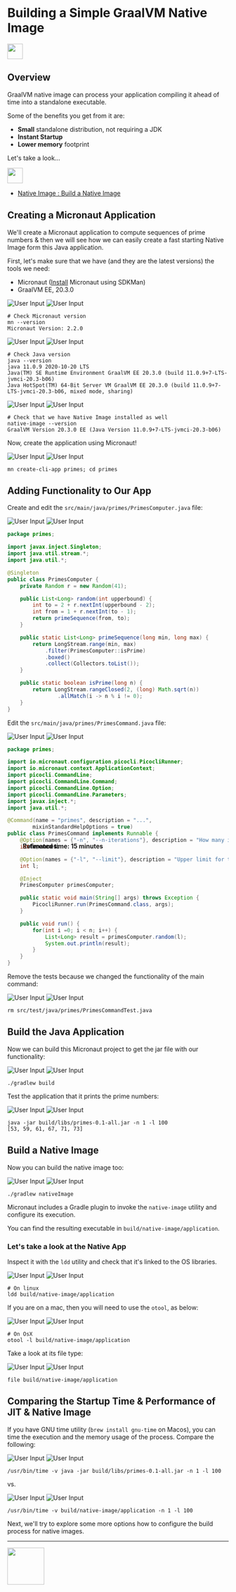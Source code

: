 # Building a Simple GraalVM Native Image

<img src="../images/noun_Stopwatch_14262.png"
     style="display: inline; height: 2.5em;">
<strong style="margin: 0;
  position: absolute;
  top: 50%;
  -ms-transform: translateY(-60%);
  transform: translateY(-60%);">
  Estimated time: 15 minutes
</strong>


## Overview
GraalVM native image can process your application compiling it ahead of time into a standalone executable.

Some of the benefits you get from it are:

* **Small** standalone distribution, not requiring a JDK
* **Instant Startup**
* **Lower memory** footprint

Let's take a look...

<img src="../images/noun_Book_3652476_100.png"
     style="display: inline; height: 2.5em;">
<strong style="margin: 0;
  position: absolute;
  top: 50%;
  -ms-transform: translateY(-60%);
  transform: translateY(-60%);">
References:
</strong>

- [Native Image : Build a Native Image](https://www.graalvm.org/reference-manual/native-image/#build-a-native-image)

## Creating a Micronaut Application

We'll create a Micronaut application to compute sequences of prime numbers & then we will see how we can easily create 
a fast starting Native Image form this Java application.

First, let's make sure that we have (and they are the latest versions) the tools we need:

- Micronaut ([Install](https://micronaut.io/download.html) Micronaut using SDKMan)
- GraalVM EE, 20.3.0

![User Input](../images/noun_Computer_3477192_100.png)
![User Input](../images/noun_SH_File_272740_100.png)
```SH
# Check Micronaut version
mn --version
Micronaut Version: 2.2.0
```

![User Input](../images/noun_Computer_3477192_100.png)
![User Input](../images/noun_SH_File_272740_100.png)
```SH
# Check Java version
java --version
java 11.0.9 2020-10-20 LTS
Java(TM) SE Runtime Environment GraalVM EE 20.3.0 (build 11.0.9+7-LTS-jvmci-20.3-b06)
Java HotSpot(TM) 64-Bit Server VM GraalVM EE 20.3.0 (build 11.0.9+7-LTS-jvmci-20.3-b06, mixed mode, sharing)
```

![User Input](../images/noun_Computer_3477192_100.png)
![User Input](../images/noun_SH_File_272740_100.png)
```SH
# Check that we have Native Image installed as well
native-image --version
GraalVM Version 20.3.0 EE (Java Version 11.0.9+7-LTS-jvmci-20.3-b06)
```

Now, create the application using Micronaut!

![User Input](../images/noun_Computer_3477192_100.png)
![User Input](../images/noun_SH_File_272740_100.png)
```SH
mn create-cli-app primes; cd primes
```

## Adding Functionality to Our App

Create and edit the `src/main/java/primes/PrimesComputer.java` file:

![User Input](../images/noun_Computer_3477192_100.png)
![User Input](../images/noun_java_825609_100.png)
```Java
package primes;

import javax.inject.Singleton;
import java.util.stream.*;
import java.util.*;

@Singleton
public class PrimesComputer {
    private Random r = new Random(41);

    public List<Long> random(int upperbound) {
        int to = 2 + r.nextInt(upperbound - 2);
        int from = 1 + r.nextInt(to - 1);
        return primeSequence(from, to);
    }

    public static List<Long> primeSequence(long min, long max) {
        return LongStream.range(min, max)
            .filter(PrimesComputer::isPrime)
            .boxed()
            .collect(Collectors.toList());
    }

    public static boolean isPrime(long n) {
        return LongStream.rangeClosed(2, (long) Math.sqrt(n))
                .allMatch(i -> n % i != 0);
    }
}
```

Edit the `src/main/java/primes/PrimesCommand.java` file:

![User Input](../images/noun_Computer_3477192_100.png)
![User Input](../images/noun_java_825609_100.png)
```Java
package primes;

import io.micronaut.configuration.picocli.PicocliRunner;
import io.micronaut.context.ApplicationContext;
import picocli.CommandLine;
import picocli.CommandLine.Command;
import picocli.CommandLine.Option;
import picocli.CommandLine.Parameters;
import javax.inject.*;
import java.util.*;

@Command(name = "primes", description = "...",
        mixinStandardHelpOptions = true)
public class PrimesCommand implements Runnable {
    @Option(names = {"-n", "--n-iterations"}, description = "How many iterations to run")
    int n;

    @Option(names = {"-l", "--limit"}, description = "Upper limit for the sequence")
    int l;

    @Inject
    PrimesComputer primesComputer;

    public static void main(String[] args) throws Exception {
        PicocliRunner.run(PrimesCommand.class, args);
    }

    public void run() {
        for(int i =0; i < n; i++) {
            List<Long> result = primesComputer.random(l);
            System.out.println(result);
        }
    }
}
```

Remove the tests because we changed the functionality of the main command:

![User Input](../images/noun_Computer_3477192_100.png)
![User Input](../images/noun_SH_File_272740_100.png)
```SH
rm src/test/java/primes/PrimesCommandTest.java
```

## Build the Java Application

Now we can build this Micronaut project to get the jar file with our functionality:

![User Input](../images/noun_Computer_3477192_100.png)
![User Input](../images/noun_SH_File_272740_100.png)
```SH
./gradlew build
```

Test the application that it prints the prime numbers:

![User Input](../images/noun_Computer_3477192_100.png)
![User Input](../images/noun_SH_File_272740_100.png)
```SH
java -jar build/libs/primes-0.1-all.jar -n 1 -l 100
[53, 59, 61, 67, 71, 73]
```

## Build a Native Image

Now you can build the native image too:

![User Input](../images/noun_Computer_3477192_100.png)
![User Input](../images/noun_SH_File_272740_100.png)
```SH
./gradlew nativeImage
```

Micronaut includes a Gradle plugin to invoke the `native-image` utility and configure its execution.

You can find the resulting executable in `build/native-image/application`.

### Let's take a look at the Native App

Inspect it with the `ldd` utility and check that it's linked to the OS libraries.

![User Input](../images/noun_Computer_3477192_100.png)
![User Input](../images/noun_SH_File_272740_100.png)
```SH
# On linux
ldd build/native-image/application
```
If you are on a mac, then you will need to use the `otool`, as below:

![User Input](../images/noun_Computer_3477192_100.png)
![User Input](../images/noun_SH_File_272740_100.png)
```SH
# On OsX
otool -l build/native-image/application
```
Take a look at its file type:

![User Input](../images/noun_Computer_3477192_100.png)
![User Input](../images/noun_SH_File_272740_100.png)
```SH
file build/native-image/application
```

## Comparing the Startup Time & Performance of JIT & Native Image

If you have GNU time utility (`brew install gnu-time` on Macos), you can time the execution and the memory usage of the process. Compare the following:

![User Input](../images/noun_Computer_3477192_100.png)
![User Input](../images/noun_SH_File_272740_100.png)
```SH
/usr/bin/time -v java -jar build/libs/primes-0.1-all.jar -n 1 -l 100
```
vs.

![User Input](../images/noun_Computer_3477192_100.png)
![User Input](../images/noun_SH_File_272740_100.png)
```SH
/usr/bin/time -v build/native-image/application -n 1 -l 100
```

Next, we'll try to explore some more options how to configure the build process for native images.

---
<a href="../2/README.md">
    <img src="../images/noun_Next_511450_100.png"
        style="display: inline; height: 6em;" />
</a>
